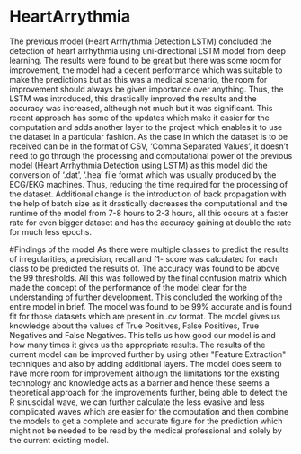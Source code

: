 # HeartArrythmia
The previous model (Heart Arrhythmia Detection LSTM) concluded the detection
of heart arrhythmia using uni-directional LSTM model from deep learning. The results were
found to be great but there was some room for improvement, the model had a decent
performance which was suitable to make the predictions but as this was a medical scenario, the
room for improvement should always be given importance over anything. Thus, the LSTM was
introduced, this drastically improved the results and the accuracy was increased, although not
much but it was significant. This recent approach has some of the updates which make it easier
for the computation and adds another layer to the project which enables it to use the dataset in
a particular fashion. As the case in which the dataset is to be received can be in the format of
CSV, ‘Comma Separated Values’, it doesn’t need to go through the processing and
computational power of the previous model (Heart Arrhythmia Detection using LSTM) as this
model did the conversion of ‘.dat’, ‘.hea’ file format which was usually produced by the
ECG/EKG machines. Thus, reducing the time required for the processing of the dataset.
Additional change is the introduction of back propagation with the help of batch size as it
drastically decreases the computational and the runtime of the model from 7-8 hours to 2-3
hours, all this occurs at a faster rate for even bigger dataset and has the accuracy gaining at
double the rate for much less epochs.


#Findings of the model
As there were multiple classes to predict the results of irregularities, a precision, recall and f1-
score was calculated for each class to be predicted the results of. The accuracy was found to be
above the 99 thresholds. All this was followed by the final confusion matrix which made the
concept of the performance of the model clear for the understanding of further development.
This concluded the working of the entire model in brief. The model was found to be 99%
accurate and is found fit for those datasets which are present in .cv format. The model gives us
knowledge about the values of True Positives, False Positives, True Negatives and False
Negatives. This tells us how good our model is and how many times it gives us the appropriate
results. The results of the current model can be improved further by using other "Feature
Extraction" techniques and also by adding additional layers. The model does seem to have more
room for improvement although the limitations for the existing technology and knowledge acts
as a barrier and hence these seems a theoretical approach for the improvements further, being
able to detect the R sinusoidal wave, we can further calculate the less evasive and less
complicated waves which are easier for the computation and then combine the models to get a
complete and accurate figure for the prediction which might not be needed to be read by the
medical professional and solely by the current existing model.
